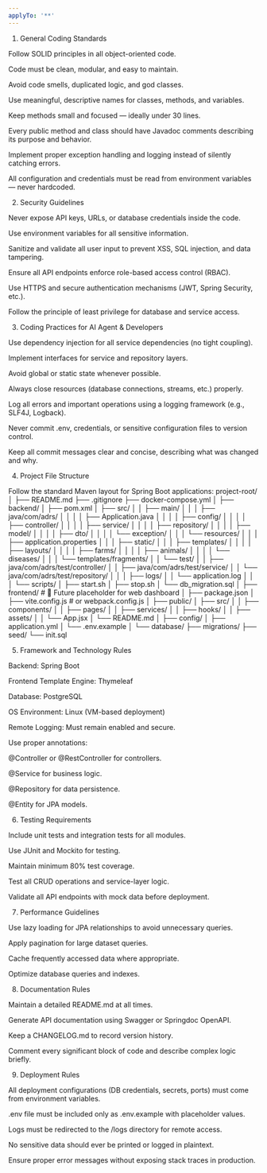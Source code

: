 ```yaml
---
applyTo: '**'
---
```

1. General Coding Standards

Follow SOLID principles in all object-oriented code.

Code must be clean, modular, and easy to maintain.

Avoid code smells, duplicated logic, and god classes.

Use meaningful, descriptive names for classes, methods, and variables.

Keep methods small and focused — ideally under 30 lines.

Every public method and class should have Javadoc comments describing its purpose and behavior.

Implement proper exception handling and logging instead of silently catching errors.

All configuration and credentials must be read from environment variables — never hardcoded.

2. Security Guidelines

Never expose API keys, URLs, or database credentials inside the code.

Use environment variables for all sensitive information.

Sanitize and validate all user input to prevent XSS, SQL injection, and data tampering.

Ensure all API endpoints enforce role-based access control (RBAC).

Use HTTPS and secure authentication mechanisms (JWT, Spring Security, etc.).

Follow the principle of least privilege for database and service access.

3. Coding Practices for AI Agent & Developers

Use dependency injection for all service dependencies (no tight coupling).

Implement interfaces for service and repository layers.

Avoid global or static state whenever possible.

Always close resources (database connections, streams, etc.) properly.

Log all errors and important operations using a logging framework (e.g., SLF4J, Logback).

Never commit .env, credentials, or sensitive configuration files to version control.

Keep all commit messages clear and concise, describing what was changed and why.

4. Project File Structure

Follow the standard Maven layout for Spring Boot applications:
project-root/
│
├── README.md
├── .gitignore
├── docker-compose.yml
│
├── backend/
│   ├── pom.xml
│   ├── src/
│   │   ├── main/
│   │   │   ├── java/com/adrs/
│   │   │   │   ├── Application.java
│   │   │   │   ├── config/
│   │   │   │   ├── controller/
│   │   │   │   ├── service/
│   │   │   │   ├── repository/
│   │   │   │   ├── model/
│   │   │   │   ├── dto/
│   │   │   │   └── exception/
│   │   │   └── resources/
│   │   │       ├── application.properties
│   │   │       ├── static/
│   │   │       ├── templates/
│   │   │       │   ├── layouts/
│   │   │       │   ├── farms/
│   │   │       │   ├── animals/
│   │   │       │   └── diseases/
│   │   │       └── templates/fragments/
│   │   └── test/
│   │       ├── java/com/adrs/test/controller/
│   │       ├── java/com/adrs/test/service/
│   │       └── java/com/adrs/test/repository/
│   │
│   ├── logs/
│   │   └── application.log
│   │
│   └── scripts/
│       ├── start.sh
│       ├── stop.sh
│       └── db_migration.sql
│
├── frontend/              # 🔹 Future placeholder for web dashboard
│   ├── package.json
│   ├── vite.config.js     # or webpack.config.js
│   ├── public/
│   ├── src/
│   │   ├── components/
│   │   ├── pages/
│   │   ├── services/
│   │   ├── hooks/
│   │   ├── assets/
│   │   └── App.jsx
│   └── README.md
│
├── config/
│   ├── application.yml
│   └── .env.example
│
└── database/
    ├── migrations/
    ├── seed/
    └── init.sql


5. Framework and Technology Rules

Backend: Spring Boot

Frontend Template Engine: Thymeleaf

Database: PostgreSQL

OS Environment: Linux (VM-based deployment)

Remote Logging: Must remain enabled and secure.

Use proper annotations:

@Controller or @RestController for controllers.

@Service for business logic.

@Repository for data persistence.

@Entity for JPA models.

6. Testing Requirements

Include unit tests and integration tests for all modules.

Use JUnit and Mockito for testing.

Maintain minimum 80% test coverage.

Test all CRUD operations and service-layer logic.

Validate all API endpoints with mock data before deployment.

7. Performance Guidelines

Use lazy loading for JPA relationships to avoid unnecessary queries.

Apply pagination for large dataset queries.

Cache frequently accessed data where appropriate.

Optimize database queries and indexes.

8. Documentation Rules

Maintain a detailed README.md at all times.

Generate API documentation using Swagger or Springdoc OpenAPI.

Keep a CHANGELOG.md to record version history.

Comment every significant block of code and describe complex logic briefly.

9. Deployment Rules

All deployment configurations (DB credentials, secrets, ports) must come from environment variables.

.env file must be included only as .env.example with placeholder values.

Logs must be redirected to the /logs directory for remote access.

No sensitive data should ever be printed or logged in plaintext.

Ensure proper error messages without exposing stack traces in production.